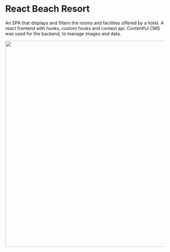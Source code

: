 # React Beach Resort 

An SPA that displays and filters the rooms and facilities  offered by a hotel. A react frontend with hooks, custom hooks and context api. Contentful CMS was used for the backend, to manage images and data.

<img src='https://github.com/Cezar04/ReactTestHotelWebsite/blob/main/Design%20f%C4%83r%C4%83%20titlu%20(3).gif' width='650' />
